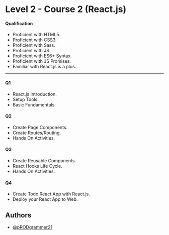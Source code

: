 # Level 2 - Course 2 (React.js)

#### Qualification

- Proficient with HTML5.
- Proficient with CSS3.
- Proficient with Sass.
- Proficient with JS.
- Proficient with ES6+ Syntax.
- Proficient with JS Promises.
- Familiar with React.js is a plus.

---

#### Q1

- React.js Introduction.
- Setup Tools.
- Basic Fundamentals.

#### Q2

- Create Page Components.
- Create Routes/Routing.
- Hands On Activities.

#### Q3

- Create Reusable Components.
- React Hooks Life Cycle.
- Hands On Activities.

#### Q4

- Create Todo React App with React.js.
- Deploy your React App to Web.

## Authors

- [@pRODgrammer21](https://www.github.com/pRODgrammer21)
